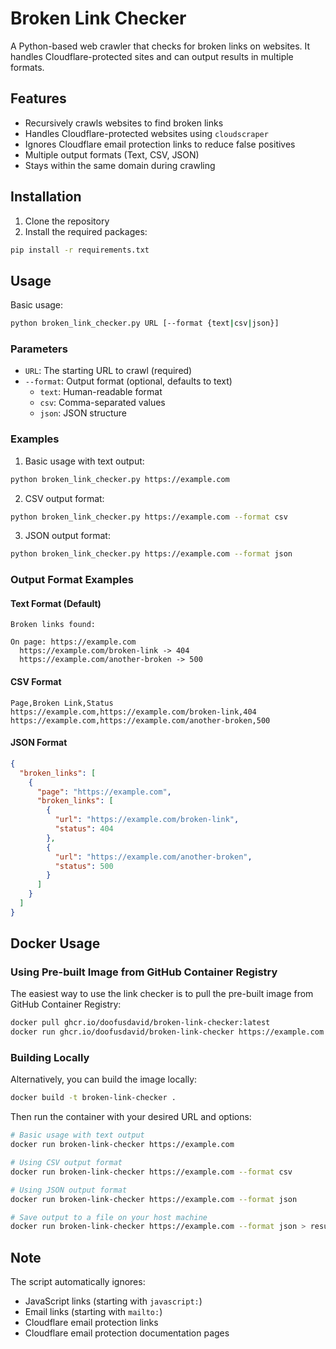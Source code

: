 # Broken Link Checker

A Python-based web crawler that checks for broken links on websites. It handles Cloudflare-protected sites and can output results in multiple formats.

## Features

- Recursively crawls websites to find broken links
- Handles Cloudflare-protected websites using `cloudscraper`
- Ignores Cloudflare email protection links to reduce false positives
- Multiple output formats (Text, CSV, JSON)
- Stays within the same domain during crawling

## Installation

1. Clone the repository
2. Install the required packages:
```bash
pip install -r requirements.txt
```

## Usage

Basic usage:
```bash
python broken_link_checker.py URL [--format {text|csv|json}]
```

### Parameters

- `URL`: The starting URL to crawl (required)
- `--format`: Output format (optional, defaults to text)
  - `text`: Human-readable format
  - `csv`: Comma-separated values
  - `json`: JSON structure

### Examples

1. Basic usage with text output:
```bash
python broken_link_checker.py https://example.com
```

2. CSV output format:
```bash
python broken_link_checker.py https://example.com --format csv
```

3. JSON output format:
```bash
python broken_link_checker.py https://example.com --format json
```

### Output Format Examples

#### Text Format (Default)
```
Broken links found:

On page: https://example.com
  https://example.com/broken-link -> 404
  https://example.com/another-broken -> 500
```

#### CSV Format
```csv
Page,Broken Link,Status
https://example.com,https://example.com/broken-link,404
https://example.com,https://example.com/another-broken,500
```

#### JSON Format
```json
{
  "broken_links": [
    {
      "page": "https://example.com",
      "broken_links": [
        {
          "url": "https://example.com/broken-link",
          "status": 404
        },
        {
          "url": "https://example.com/another-broken",
          "status": 500
        }
      ]
    }
  ]
}
```

## Docker Usage

### Using Pre-built Image from GitHub Container Registry

The easiest way to use the link checker is to pull the pre-built image from GitHub Container Registry:

```bash
docker pull ghcr.io/doofusdavid/broken-link-checker:latest
docker run ghcr.io/doofusdavid/broken-link-checker https://example.com
```

### Building Locally

Alternatively, you can build the image locally:

```bash
docker build -t broken-link-checker .
```

Then run the container with your desired URL and options:

```bash
# Basic usage with text output
docker run broken-link-checker https://example.com

# Using CSV output format
docker run broken-link-checker https://example.com --format csv

# Using JSON output format
docker run broken-link-checker https://example.com --format json

# Save output to a file on your host machine
docker run broken-link-checker https://example.com --format json > results.json
```

## Note

The script automatically ignores:
- JavaScript links (starting with `javascript:`)
- Email links (starting with `mailto:`)
- Cloudflare email protection links
- Cloudflare email protection documentation pages
